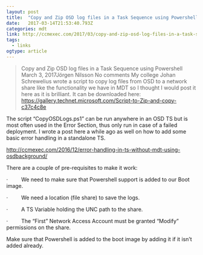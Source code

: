 ```yaml
---
layout: post 
title:  "Copy and Zip OSD log files in a Task Sequence using Powershell - CCMEXEC.COM – System Center blog" 
date:   2017-03-14T21:53:40.793Z 
categories: mdt 
link: http://ccmexec.com/2017/03/copy-and-zip-osd-log-files-in-a-task-sequence-using-powershell/ 
tags:
  - links
ogtype: article 
---
```


> Copy and Zip OSD log files in a Task Sequence using Powershell
March 3, 2017Jörgen Nilsson
No comments
My college Johan Schrewelius wrote a script to copy log files from OSD to a network share like the functionality we have in MDT so I thought I would post it here as it is brilliant. It can be downloaded here: https://gallery.technet.microsoft.com/Script-to-Zip-and-copy-c37c4c8e

The script “CopyOSDLogs.ps1” can be run anywhere in an OSD TS but is most often used in the Error Section, thus only run in case of a failed deployment. I wrote a post here a while ago as well on how to add some basic error handling in a standalone TS.

http://ccmexec.com/2016/12/error-handling-in-ts-without-mdt-using-osdbackground/

There are a couple of pre-requisites to make it work:

·         We need to make sure that Powershell support is added to our Boot image.

·         We need a location (file share) to save the logs.

·         A TS Variable holding the UNC path to the share.

·         The “First” Network Access Account must be granted “Modify” permissions on the share.

Make sure that Powershell is added to the boot image by adding it if it isn’t added already.